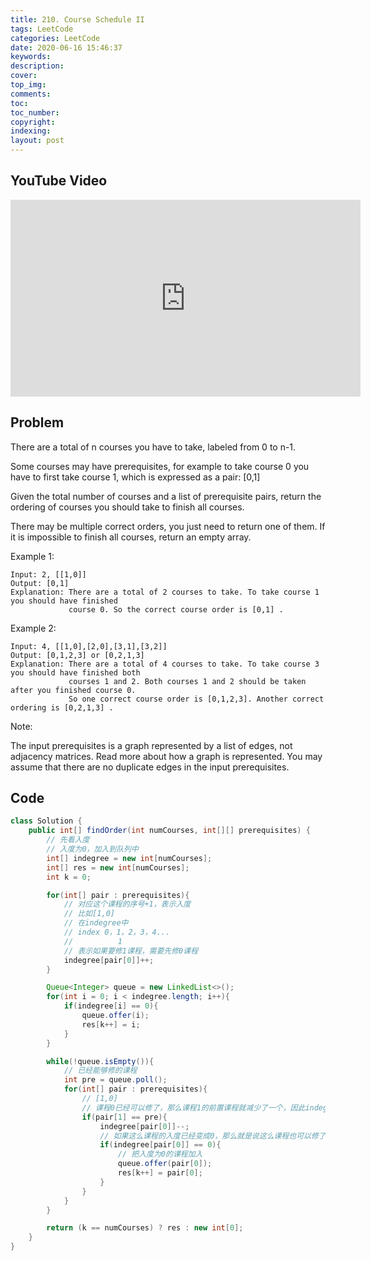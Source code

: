 ```yaml
---
title: 210. Course Schedule II
tags: LeetCode
categories: LeetCode
date: 2020-06-16 15:46:37
keywords:
description:
cover:
top_img:
comments:
toc:
toc_number:
copyright:
indexing:
layout: post
---
```


## YouTube Video

<iframe width="560" height="315" src="https://www.youtube.com/embed/qunhYX91VLU" frameborder="0" allow="accelerometer; autoplay; encrypted-media; gyroscope; picture-in-picture" allowfullscreen></iframe>

## Problem

There are a total of n courses you have to take, labeled from 0 to n-1.

Some courses may have prerequisites, for example to take course 0 you have to first take course 1, which is expressed as a pair: [0,1]

Given the total number of courses and a list of prerequisite pairs, return the ordering of courses you should take to finish all courses.

There may be multiple correct orders, you just need to return one of them. If it is impossible to finish all courses, return an empty array.

Example 1:

```
Input: 2, [[1,0]]
Output: [0,1]
Explanation: There are a total of 2 courses to take. To take course 1 you should have finished
             course 0. So the correct course order is [0,1] .
```

Example 2:

```
Input: 4, [[1,0],[2,0],[3,1],[3,2]]
Output: [0,1,2,3] or [0,2,1,3]
Explanation: There are a total of 4 courses to take. To take course 3 you should have finished both
             courses 1 and 2. Both courses 1 and 2 should be taken after you finished course 0.
             So one correct course order is [0,1,2,3]. Another correct ordering is [0,2,1,3] .
```

Note:

The input prerequisites is a graph represented by a list of edges, not adjacency matrices. Read more about how a graph is represented.
You may assume that there are no duplicate edges in the input prerequisites.

## Code

```java
class Solution {
    public int[] findOrder(int numCourses, int[][] prerequisites) {
        // 先看入度
        // 入度为0，加入到队列中
        int[] indegree = new int[numCourses];
        int[] res = new int[numCourses];
        int k = 0;

        for(int[] pair : prerequisites){
            // 对应这个课程的序号+1，表示入度
            // 比如[1,0]
            // 在indegree中
            // index 0，1，2，3，4...
            //          1
            // 表示如果要修1课程，需要先修0课程
            indegree[pair[0]]++;
        }

        Queue<Integer> queue = new LinkedList<>();
        for(int i = 0; i < indegree.length; i++){
            if(indegree[i] == 0){
                queue.offer(i);
                res[k++] = i;
            }
        }

        while(!queue.isEmpty()){
            // 已经能够修的课程
            int pre = queue.poll();
            for(int[] pair : prerequisites){
                // [1,0]
                // 课程0已经可以修了，那么课程1的前置课程就减少了一个，因此indegree[pair[0]]--
                if(pair[1] == pre){
                    indegree[pair[0]]--;
                    // 如果这么课程的入度已经变成0，那么就是说这么课程也可以修了
                    if(indegree[pair[0]] == 0){
                        // 把入度为0的课程加入
                        queue.offer(pair[0]);
                        res[k++] = pair[0];
                    }
                }
            }
        }

        return (k == numCourses) ? res : new int[0];
    }
}
```
